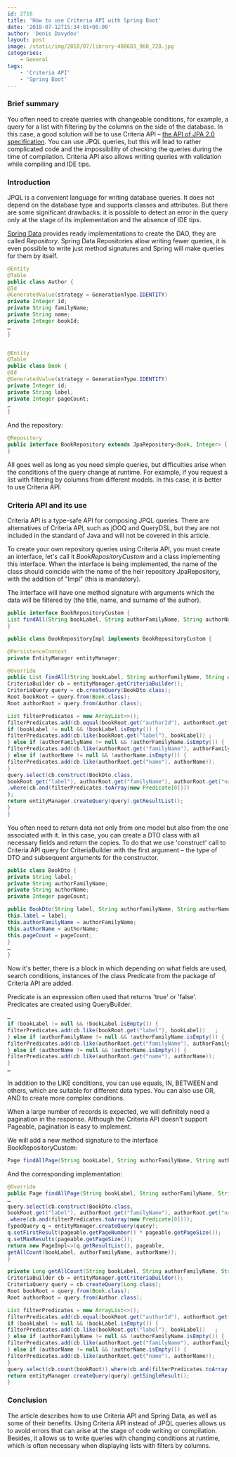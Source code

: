 ```yaml
---
id: 2716
title: 'How to use Criteria API with Spring Boot'
date: '2018-07-12T15:34:01+08:00'
author: 'Denis Davydov'
layout: post
image: /static/img/2018/07/library-488683_960_720.jpg
categories:
    - General
tags:
    - 'Criteria API'
    - 'Spring Boot'
---
```


### Brief summary

You often need to create queries with changeable conditions, for example, a query for a list with filtering by the columns on the side of the database. In this case, a good solution will be to use Criteria API – [the API of JPA 2.0 specification](https://docs.oracle.com/javaee/6/tutorial/doc/gjitv.html). You can use JPQL queries, but this will lead to rather complicated code and the impossibility of checking the queries during the time of compilation. Criteria API also allows writing queries with validation while compiling and IDE tips.

### Introduction

JPQL is a convenient language for writing database queries. It does not depend on the database type and supports classes and attributes. But there are some significant drawbacks: it is possible to detect an error in the query only at the stage of its implementation and the absence of IDE tips.

[Spring Data](https://docs.spring.io/spring-data/commons/docs/current/reference/html/) provides ready implementations to create the DAO, they are called *Repository*. Spring Data Repositories allow writing fewer queries, it is even possible to write just method signatures and Spring will make queries for them by itself.

```java
@Entity
@Table
public class Author {
@Id
@GeneratedValue(strategy = GenerationType.IDENTITY)
private Integer id;
private String familyName;
private String name;
private Integer bookId;
…
}


@Entity
@Table
public class Book {
@Id
@GeneratedValue(strategy = GenerationType.IDENTITY)
private Integer id;
private String label;
private Integer pageCount;
…
}
```

And the repository:

```java
@Repository
public interface BookRepository extends JpaRepository<Book, Integer> {
}
```

All goes well as long as you need simple queries, but difficulties arise when the conditions of the query change at runtime. For example, if you request a list with filtering by columns from different models. In this case, it is better to use Criteria API.

### Criteria API and its use

Criteria API is a type-safe API for composing JPQL queries. There are alternatives of Criteria API, such as jOOQ and QueryDSL, but they are not included in the standard of Java and will not be covered in this article.

To create your own repository queries using Criteria API, you must create an interface, let's call it *BookRepositoryCustom* and a class implementing this interface. When the interface is being implemented, the name of the class should coincide with the name of the heir repository JpaRepository, with the addition of "Impl" (this is mandatory).

The interface will have one method signature with arguments which the data will be filtered by (the title, name, and surname of the author).

```java
public interface BookRepositoryCustom {
List findAll(String bookLabel, String authorFamilyName, String authorName);
}
```

```java
public class BookRepositoryImpl implements BookRepositoryCustom {
```

```java
@PersistenceContext
private EntityManager entityManager;
```

```java
@Override
public List findAll(String bookLabel, String authorFamilyName, String authorName) {
CriteriaBuilder cb = entityManager.getCriteriaBuilder();
CriteriaQuery query = cb.createQuery(BookDto.class);
Root bookRoot = query.from(Book.class);
Root authorRoot = query.from(Author.class);
```

```java
List filterPredicates = new ArrayList<>();
filterPredicates.add(cb.equal(bookRoot.get("authorId"), authorRoot.get("id")));
if (bookLabel != null && !bookLabel.isEmpty()) {
filterPredicates.add(cb.like(bookRoot.get("label"), bookLabel)) ;
} else if (authorFamilyName != null && !authorFamilyName.isEmpty()) {
filterPredicates.add(cb.like(authorRoot.get("familyName"), authorFamilyName));
} else if (authorName != null && !authorName.isEmpty()) {
filterPredicates.add(cb.like(authorRoot.get("name"), authorName));
}
query.select(cb.construct(BookDto.class,
bookRoot.get("label"), authorRoot.get("familyName"), authorRoot.get("name"), bookRoot.get("pageCount")))
.where(cb.and(filterPredicates.toArray(new Predicate[0])))
);
return entityManager.createQuery(query).getResultList();
}
}
```

You often need to return data not only from one model but also from the one associated with it. In this case, you can create a DTO class with all necessary fields and return the copies. To do that we use 'construct' call to Criteria API query for CriteriaBuilder with the first argument – the type of DTO and subsequent arguments for the constructor.
```java
public class BookDto {
private String label;
private String authorFamilyName;
private String authorName;
private Integer pageCount;
```

```java
public BookDto(String label, String authorFamilyName, String authorName, Integer pageCount) {
this.label = label;
this.authorFamilyName = authorFamilyName;
this.authorName = authorName;
this.pageCount = pageCount;
}
…
}
```
Now it's better, there is a block in which depending on what fields are used, search conditions, instances of the class Predicate from the package of Criteria API are added.

Predicate is an expression often used that returns 'true' or 'false'. Predicates are created using QueryBuilder.

```java
…
if (bookLabel != null && !bookLabel.isEmpty()) {
filterPredicates.add(cb.like(bookRoot.get("label"), bookLabel))   ;
} else if (authorFamilyName != null && !authorFamilyName.isEmpty()) {
filterPredicates.add(cb.like(authorRoot.get("familyName"), authorFamilyName));
} else if (authorName != null && !authorName.isEmpty()) {
filterPredicates.add(cb.like(authorRoot.get("name"), authorName));
}
…
```

In addition to the LIKE conditions, you can use equals, IN, BETWEEN and others, which are suitable for different data types. You can also use OR, AND to create more complex conditions.

When a large number of records is expected, we will definitely need a pagination in the response. Although the Criteria API doesn't support Pageable, pagination is easy to implement.

We will add a new method signature to the interface BookRepositoryCustom:

```java
Page findAllPage(String bookLabel, String authorFamilyName, String authorName, Pageable pageable);
```

And the corresponding implementation:

```java
@Override
public Page findAllPage(String bookLabel, String authorFamilyName, String authorName, Pageable pageable) {
…
query.select(cb.construct(BookDto.class,
bookRoot.get("label"), authorRoot.get("familyName"), authorRoot.get("name"), bookRoot.get("pageCount")))
.where(cb.and(filterPredicates.toArray(new Predicate[0])));
TypedQuery q = entityManager.createQuery(query);
q.setFirstResult(pageable.getPageNumber() * pageable.getPageSize());
q.setMaxResults(pageable.getPageSize());
return new PageImpl<>(q.getResultList(), pageable,
getAllCount(bookLabel, authorFamilyName, authorName));
}
```

```java
private Long getAllCount(String bookLabel, String authorFamilyName, String authorName) {
CriteriaBuilder cb = entityManager.getCriteriaBuilder();
CriteriaQuery query = cb.createQuery(Long.class);
Root bookRoot = query.from(Book.class);
Root authorRoot = query.from(Author.class);
```

```java
List filterPredicates = new ArrayList<>();
filterPredicates.add(cb.equal(bookRoot.get("authorId"), authorRoot.get("id")));
if (bookLabel != null && !bookLabel.isEmpty()) {
filterPredicates.add(cb.like(bookRoot.get("label"), bookLabel))   ;
} else if (authorFamilyName != null && !authorFamilyName.isEmpty()) {
filterPredicates.add(cb.like(authorRoot.get("familyName"), authorFamilyName));
} else if (authorName != null && !authorName.isEmpty()) {
filterPredicates.add(cb.like(authorRoot.get("name"), authorName));
}
query.select(cb.count(bookRoot)).where(cb.and(filterPredicates.toArray(new Predicate[0])));
return entityManager.createQuery(query).getSingleResult();
}
```

### Conclusion

The article describes how to use Сriteria API and Spring Data, as well as some of their benefits. Using Criteria API instead of JPQL queries allows us to avoid errors that can arise at the stage of code writing or compilation. Besides, it allows us to write queries with changing conditions at runtime, which is often necessary when displaying lists with filters by columns.